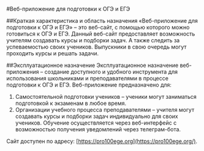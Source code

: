 #Веб-приложение для подготовки к ОГЭ и ЕГЭ

##Краткая характеристика и область назначения
«Веб-приложение для подготовки к ОГЭ и ЕГЭ» – это веб-сайт, с помощью которого можно готовиться к ОГЭ и ЕГЭ. Данный веб-сайт предоставляет возможность учителям создавать курсы и подборки задач. А также следить за успеваемостью своих учеников. Выпускники в свою очередь могут проходить курсы и решать задачи.

##Эксплуатационное назначение
Эксплуатационное назначение веб-приложения – создание доступного и удобного инструмента для использования школьниками и преподавателями в процессе подготовки к ОГЭ и ЕГЭ.
Веб-приложение предназначено для:
1. Самостоятельной подготовки учеников – ученики могут заниматься подготовкой к экзаменам в любое время.
2. Организации учебного процесса преподавателями – учителя могут создавать курсы и подборки задач индивидуально для своих учеников.
Обучение осуществляется через веб-интерфейс с возможностью получения уведомлений через телеграм-бота.

Сайт доступен по адресу: [https://pro100ege.org](https://pro100ege.org/).
